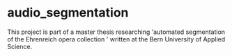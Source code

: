 # audio_segmentation
This project is part of a master thesis researching 'automated segmentation of the Ehrenreich opera collection ' written at the Bern University of Applied Science.
